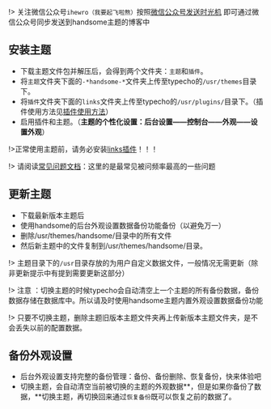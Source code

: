 !> 关注微信公众号`ihewro（我要起飞啦熬）`按照[微信公众号发送时光机](/wechat) 即可通过微信公众号同步发送到handsome主题的博客中

## 安装主题

* 下载主题文件包并解压后，会得到两个文件夹：`主题`和`插件`。
* 将`主题`文件夹下面的`-*handsome-*`文件夹上传至typecho的`/usr/themes`目录下。
* 将`插件`文件夹下面的`links`文件夹上传至typecho的`/usr/plugins/`目录下。（插件使用方法见[插件使用方法](/plugin)）
* 启用插件和主题。（**主题的个性化设置：后台设置——控制台——外观——设置外观**）


!>正常使用主题前，请务必安装[links插件](/plugin)！！！

!> 请阅读[常见问题文档](/common-problem)：这里的是最常见被问频率最高的一些问题

## 更新主题



* 下载最新版本主题后
* 使用handsome的后台外观设置数据备份功能备份（以避免万一）
* 删除/usr/themes/handsome/目录中的所有文件
* 然后新主题中的文件复制到/usr/themes/handsome/目录。



!> 主题目录下的`/usr`目录存放的为用户自定义数据文件，一般情况无需更新（除非更新提示中有提到需要更新这部分）</p>

!> 注意 ：切换主题的时候typecho会自动清空上一个主题的所有备份数据，备份数据存储在数据库中。所以请及时使用handsome主题内置外观设置数据备份功能

!> 只要不切换主题，删除主题旧版本主题文件夹再上传新版本主题文件夹，是不会丢失以前的配置数据。

## 备份外观设置

* 后台外观设置支持完整的备份管理：备份、备份删除、恢复备份，快来体验吧
* 切换主题，会自动清空当前被切换的主题的外观数据**，但是如果你备份了数据，**切换主题，再切换回来通过`恢复备份`既可以恢复之前的数据了。


